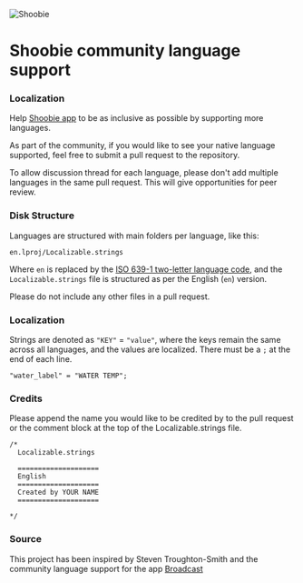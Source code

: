 ![Shoobie](https://repository-images.githubusercontent.com/267961442/68e5db5b-d7e5-4bd5-9e1d-fce69bca0515)

# Shoobie community language support

### Localization

Help [Shoobie app](https://shoobie.app/) to be as inclusive as possible by supporting more languages.

As part of the community, if you would like to see your native language supported, feel free to submit a pull request to the repository.

To allow discussion thread for each language, please don't add multiple languages in the same pull request. This will give opportunities for peer review.

### Disk Structure
Languages are structured with main folders per language, like this:

`en.lproj/Localizable.strings`

Where `en` is replaced by the [ISO 639-1 two-letter language code](https://en.wikipedia.org/wiki/List_of_ISO_639-1_codes), and the `Localizable.strings` file is structured as per the English (`en`) version.

Please do not include any other files in a pull request.

### Localization

Strings are denoted as `"KEY"` = `"value"`, where the keys remain the same across all languages, and the values are localized. There must be a `;` at the end of each line.

`"water_label" = "WATER TEMP";`

### Credits

Please append the name you would like to be credited by to the pull request or the comment block at the top of the Localizable.strings file.

```
/* 
  Localizable.strings
  
  ====================
  English
  ====================
  Created by YOUR NAME
  ====================
  
*/
```

### Source

This project has been inspired by Steven Troughton-Smith and the community language support for the app [Broadcast](https://github.com/steventroughtonsmith/broadcasts-localization)
